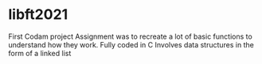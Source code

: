 # libft2021
First Codam project
Assignment was to recreate a lot of basic functions to understand how they work.
Fully coded in C
Involves data structures in the form of a linked list
